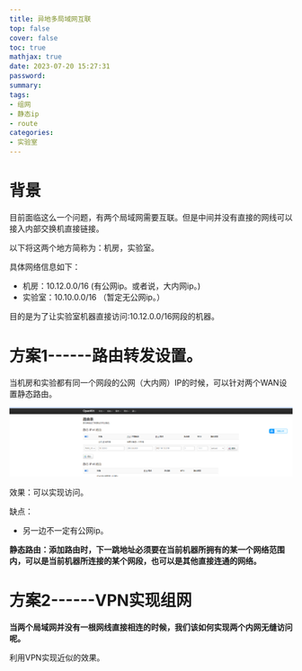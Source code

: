 ```yaml
---
title: 异地多局域网互联
top: false
cover: false
toc: true
mathjax: true
date: 2023-07-20 15:27:31
password:
summary:
tags:
- 组网
- 静态ip
- route
categories:
- 实验室
---
```



# 背景

目前面临这么一个问题，有两个局域网需要互联。但是中间并没有直接的网线可以接入内部交换机直接链接。

以下将这两个地方简称为：机房，实验室。

具体网络信息如下：

- 机房：10.12.0.0/16       (有公网ip。或者说，大内网ip。)
- 实验室：10.10.0.0/16       （暂定无公网ip。）

目的是为了让实验室机器直接访问:10.12.0.0/16网段的机器。





# 方案1------路由转发设置。

当机房和实验都有同一个网段的公网（大内网）IP的时候，可以针对两个WAN设置静态路由。

![image-20230721200335098](https://raw.githubusercontent.com/kengerlwl/kengerlwl.github.io/master/image/f9f1cb2f7df80be988d7865d15fc79d1/5e2e23ee52f02e744a6fdfa72747c522.png)

效果：可以实现访问。



缺点：

- 另一边不一定有公网ip。



**静态路由：添加路由时，下一跳地址必须要在当前机器所拥有的某一个网络范围内，可以是当前机器所连接的某个网段，也可以是其他直接连通的网络。**





# 方案2------VPN实现组网

**当两个局域网并没有一根网线直接相连的时候，我们该如何实现两个内网无缝访问呢。**

利用VPN实现近似的效果。

